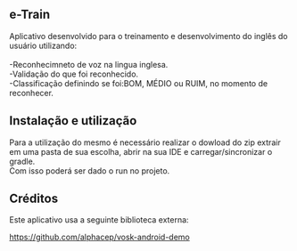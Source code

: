 ## e-Train

Aplicativo desenvolvido para o treinamento e desenvolvimento do inglês do usuário utilizando: <br>
<br>-Reconhecimneto de voz na lingua inglesa.
<br>-Validação do que foi reconhecido.
<br>-Classificação definindo se foi:BOM, MÉDIO ou RUIM, no momento de reconhecer.


## Instalação e utilização

Para a utilização do mesmo é necessário realizar o dowload do zip extrair em uma pasta de sua escolha, abrir na sua IDE e carregar/sincronizar o gradle.
<br>Com isso poderá ser dado o run no projeto.

 
## Créditos
Este aplicativo usa a seguinte biblioteca externa:

https://github.com/alphacep/vosk-android-demo
